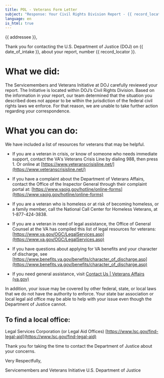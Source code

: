 ```yaml
---
title: POL - Veterans Form Letter
subject: "Response: Your Civil Rights Division Report - {{ record_locator }} from the {{ section_name }} Section"
language: en
is_html: true
---
```

{{ addressee }},

Thank you for contacting the U.S. Department of Justice (DOJ) on {{ date_of_intake }}, about your report, number {{ record_locator }}. 

# What we did:

The Servicemembers and Veterans Initiative at DOJ carefully reviewed your report.  The Initiative is located within DOJ’s Civil Rights Division.  Based on the information in your report, our team determined that the situation you described does not appear to be within the jurisdiction of the federal civil rights laws we enforce. For that reason, we are unable to take further action regarding your correspondence.


# What you can do:

We have included a list of resources for veterans that may be helpful.

- If you are a veteran in crisis, or know of someone who needs immediate support, contact the VA's Veterans Crisis Line by dialing 988, then press 1.  Or online at [https://www.veteranscrisisline.net/](https://www.veteranscrisisline.net/)

- If you have a complaint about the Department of Veterans Affairs, contact the Office of the Inspector General through their complaint portal at: [https://www.vaoig.gov/hotline/online-forms](https://www.vaoig.gov/hotline/online-forms)

- If you are a veteran who is homeless or at risk of becoming homeless, or a family member, call the National Call Center for Homeless Veterans, at 1-877-424-3838.

- If you are a veteran in need of legal assistance, the Office of General Counsel at the VA has compiled this list of legal resources for veterans: [https://www.va.gov/OGC/LegalServices.asp](https://www.va.gov/OGC/LegalServices.asp)

- If you have questions about applying for VA benefits and your character of discharge, see [https://www.benefits.va.gov/benefits/character_of_discharge.asp](https://www.benefits.va.gov/benefits/character_of_discharge.asp)

- If you need general assistance, visit [Contact Us | Veterans Affairs (va.gov)](https://www.va.gov/contact-us/)

In addition, your issue may be covered by other federal, state, or local laws that we do not have the authority to enforce. Your state bar association or local legal aid office may be able to help with your issue even though the Department of Justice cannot.

## To find a local office:

Legal Services Corporation (or Legal Aid Offices)
[https://www.lsc.gov/find-legal-aid](https://www.lsc.gov/find-legal-aid)

Thank you for taking the time to contact the Department of Justice about your concerns.

Very Respectfully,

Servicemembers and Veterans Initiative
U.S. Department of Justice
